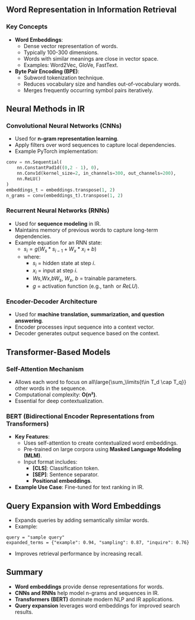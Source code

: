 ## Word Representation in Information Retrieval
### Key Concepts
- **Word Embeddings**:
	- Dense vector representation of words.
	- Typically 100-300 dimensions.
	- Words with similar meanings are close in vector space.
	- Examples: Word2Vec, GloVe, FastText.
- **Byte Pair Encoding (BPE)**:
	- Subword tokenization technique.
	- Reduces vocabulary size and handles out-of-vocabulary words.
	- Merges frequently occurring symbol pairs iteratively.
## Neural Methods in IR
### Convolutional Neural Networks (CNNs)
- Used for **n-gram representation learning**.
- Apply filters over word sequences to capture local dependencies.
- Example PyTorch implementation:
```python
conv = nn.Sequential(
	nn.ConstantPad1d((0,2 - 1), 0),
	nn.Conv1d(kernel_size=2, in_channels=300, out_channels=200),
	nn.ReLU()
)
embeddings_t = embeddings.transpose(1, 2)
n_grams = conv(embeddings_t).transpose(1, 2)
```
### Recurrent Neural Networks (RNNs)
- Used for **sequence modeling** in IR.
- Maintains memory of previous words to capture long-term dependencies.
- Example equation for an RNN state:
	- $s_i = g(W_s * s_{i-1} + W_x * x_i + b)$
	- where:
		- $s_i$ = hidden state at step $i$.
		- $x_i$ = input at step $i$.
		- $Ws$,$Wx$,$bW_s$, $W_x$, $b$ = trainable parameters.
		- $g$ = activation function (e.g., $\tanh$ or $ReLU$).
### Encoder-Decoder Architecture
- Used for **machine translation, summarization, and question answering**.
- Encoder processes input sequence into a context vector.
- Decoder generates output sequence based on the context.
## Transformer-Based Models
### Self-Attention Mechanism
- Allows each word to focus on all\large{\sum_\limits{t\in T_d \cap T_q}} other words in the sequence.
- Computational complexity: **O(n²)**.
- Essential for deep contextualization.
### BERT (Bidirectional Encoder Representations from Transformers)
- **Key Features**:
    - Uses self-attention to create contextualized word embeddings.
    - Pre-trained on large corpora using **Masked Language Modeling (MLM)**.
    - Input format includes:
        - **\[CLS\]**: Classification token.
        - **\[SEP\]**: Sentence separator.
        - **Positional embeddings**.
- **Example Use Case**: Fine-tuned for text ranking in IR.
## Query Expansion with Word Embeddings
- Expands queries by adding semantically similar words.
- Example:
```
query = "sample query"
expanded_terms = {"example": 0.94, "sampling": 0.87, "inquire": 0.76}
```
- Improves retrieval performance by increasing recall.
## Summary
- **Word embeddings** provide dense representations for words.
- **CNNs and RNNs** help model n-grams and sequences in IR.
- **Transformers (BERT)** dominate modern NLP and IR applications.
- **Query expansion** leverages word embeddings for improved search results.
